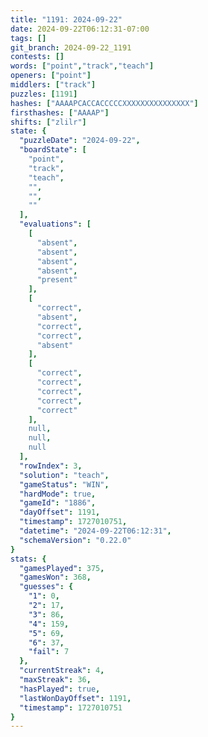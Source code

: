 ```yaml
---
title: "1191: 2024-09-22"
date: 2024-09-22T06:12:31-07:00
tags: []
git_branch: 2024-09-22_1191
contests: []
words: ["point","track","teach"]
openers: ["point"]
middlers: ["track"]
puzzles: [1191]
hashes: ["AAAAPCACCACCCCCXXXXXXXXXXXXXXX"]
firsthashes: ["AAAAP"]
shifts: ["zlilr"]
state: {
  "puzzleDate": "2024-09-22",
  "boardState": [
    "point",
    "track",
    "teach",
    "",
    "",
    ""
  ],
  "evaluations": [
    [
      "absent",
      "absent",
      "absent",
      "absent",
      "present"
    ],
    [
      "correct",
      "absent",
      "correct",
      "correct",
      "absent"
    ],
    [
      "correct",
      "correct",
      "correct",
      "correct",
      "correct"
    ],
    null,
    null,
    null
  ],
  "rowIndex": 3,
  "solution": "teach",
  "gameStatus": "WIN",
  "hardMode": true,
  "gameId": "1886",
  "dayOffset": 1191,
  "timestamp": 1727010751,
  "datetime": "2024-09-22T06:12:31",
  "schemaVersion": "0.22.0"
}
stats: {
  "gamesPlayed": 375,
  "gamesWon": 368,
  "guesses": {
    "1": 0,
    "2": 17,
    "3": 86,
    "4": 159,
    "5": 69,
    "6": 37,
    "fail": 7
  },
  "currentStreak": 4,
  "maxStreak": 36,
  "hasPlayed": true,
  "lastWonDayOffset": 1191,
  "timestamp": 1727010751
}
---
```

<!-- more -->
